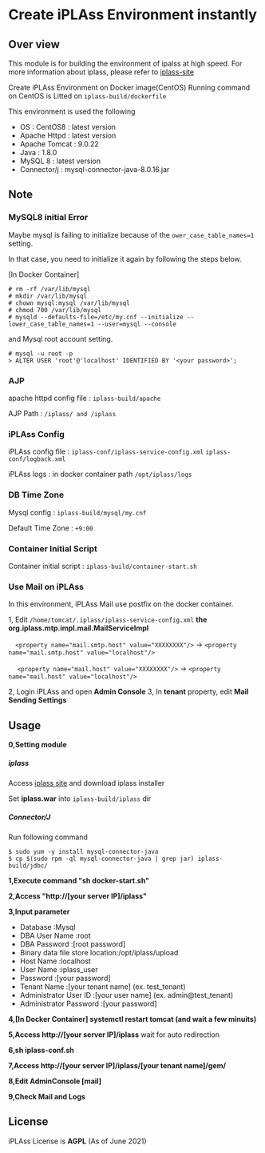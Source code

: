 # Create iPLAss Environment instantly

## Over view
This module is for building the environment of ipalss at high speed.
For more information about iplass, please refer to [iplass-site](https://iplass.org/)

Create iPLAss Environment on Docker image(CentOS)
Running command on CentOS is Litted on `iplass-build/dockerfile`

This environment is used the following
- OS : CentOS8 : latest version
- Apache Httpd : latest version
- Apache Tomcat : 9.0.22
- Java : 1.8.0
- MySQL 8 : latest version
- Connector/j : mysql-connector-java-8.0.16.jar

## Note

### MySQL8 initial Error
Maybe mysql is failing to initialize because of the `ower_case_table_names=1` setting.

In that case, you need to initialize it again by following the steps below.

[In Docker Container]
```
# rm -rf /var/lib/mysql
# mkdir /var/lib/mysql
# chown mysql:mysql /var/lib/mysql
# chmod 700 /var/lib/mysql
# mysqld --defaults-file=/etc/my.cnf --initialize --lower_case_table_names=1 --user=mysql --console
```

and Mysql root account setting.
```
# mysql -u root -p
> ALTER USER 'root'@'localhost' IDENTIFIED BY '<your password>';
```

### AJP
apache httpd config file : `iplass-build/apache`

AJP Path : `/iplass/ and /iplass`

### iPLAss Config
iPLAss config file : `iplass-conf/iplass-service-config.xml`
                      `iplass-conf/logback.xml`

iPLAss logs : in docker container path `/opt/iplass/logs`

### DB Time Zone
Mysql config : `iplass-build/mysql/my.cnf`

Default Time Zone : `+9:00`

### Container Initial Script 
Container initial script :  `iplass-build/container-start.sh`

### Use Mail on iPLAss
In this environment, iPLAss Mail use postfix on the docker container.

1, Edit `/home/tomcat/.iplass/iplass-service-config.xml` **the org.iplass.mtp.impl.mail.MailServiceImpl**

 　`<property name="mail.smtp.host" value="XXXXXXXX"/>`  ->  `<property name="mail.smtp.host" value="localhost"/>`

　 `<property name="mail.host" value="XXXXXXXX"/>`  ->  `<property name="mail.host" value="localhost"/>`

2, Login iPLAss and open **Admin Console**
3, In **tenant** property, edit **Mail Sending Settings**

## Usage
**0,Setting module**
##### iplass 
Access [iplass site](https://iplass.org/downloads/) and download iplass installer

Set **iplass.war** into `iplass-build/iplass` dir

##### Connector/J

Run following command
```
$ sudo yum -y install mysql-connector-java
$ cp $(sudo rpm -ql mysql-connector-java | grep jar) iplass-build/jdbc/ 
```

**1,Execute command "sh docker-start.sh"**

**2,Access "http://[your server IP]/iplass"**

**3,Input parameter**
- Database                       :Mysql
- DBA User Name                  :root
- DBA Password                   :[root password]
- Binary data file store location:/opt/iplass/upload
- Host Name                      :localhost
- User Name                      :iplass_user
- Password                       :[your password]
- Tenant Name                    :[your tenant name] (ex. test_tenant)
- Administrator User ID          :[your user name] (ex. admin@test_tenant)
- Administrator Password         :[your password]

**4,[In Docker Container] systemctl restart tomcat  (and wait a few minuits)**

**5,Access http://[your server IP]/iplass**
  wait for auto redirection

**6,sh iplass-conf.sh**

**7,Access http://[your server IP]/iplass/[your tenant name]/gem/**

**8,Edit AdminConsole [mail]**

**9,Check Mail and Logs**

## License

iPLAss License is **AGPL** (As of June 2021)
